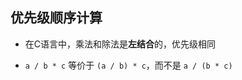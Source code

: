 

## 优先级顺序计算
-   在C语言中，乘法和除法是**左结合**的，优先级相同
    
-   `a / b * c` 等价于 `(a / b) * c`，而不是 `a / (b * c)`
<!--stackedit_data:
eyJoaXN0b3J5IjpbLTExMzA2MzAxOTldfQ==
-->